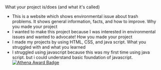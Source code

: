 What your project is/does (and what it's called)
- This is a website which shows environmental issue about trash problems. It shows general information, facts, and how to improve. 
Why you made your project
- I wanted to make this project because I was interested in environmental issues and wanted to advocate!
How you made your project
- I made my projects by using HTML, CSS, and java script.
What you struggled with and what you learned
- I struggled using javascript because this was my first time using java script. but i could understand basic foundation of javascript.
[![Athena Award Badge](https://img.shields.io/endpoint?url=https%3A%2F%2Faward.athena.hackclub.com%2Fapi%2Fbadge)](https://award.athena.hackclub.com?utm_source=readme)
